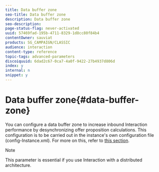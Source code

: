 ```yaml
---
title: Data buffer zone
seo-title: Data buffer zone
description: Data buffer zone
seo-description: 
page-status-flag: never-activated
uuid: 57469fad-195b-4711-8329-1d8cc80f84b4
contentOwner: sauviat
products: SG_CAMPAIGN/CLASSIC
audience: interaction
content-type: reference
topic-tags: advanced-parameters
discoiquuid: 6dad2c67-0ca7-4a0f-9422-27b4937d806d
index: y
internal: n
snippet: y
---
```


# Data buffer zone{#data-buffer-zone}

You can configure a data buffer zone to increase inbound Interaction performance by desynchronizing offer proposition calculations. This configuration is to be carried out in the instance's own configuration file (config-Instance.xml). For more on this, refer to [this section](https://helpx.adobe.com/campaign/classic/installation/using/interaction---data-buffer.html).

>[!NOTE]
>
>This parameter is essential if you use Interaction with a distributed architecture.

